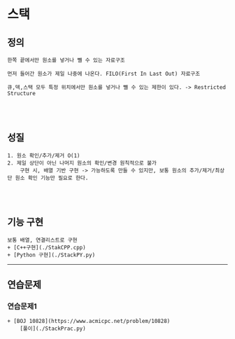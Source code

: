 # 스택
## 정의
    한쪽 끝에서만 원소를 넣거나 뺄 수 있는 자료구조

    먼저 들어간 원소가 제일 나중에 나온다. FILO(First In Last Out) 자료구조

    큐,덱,스택 모두 특정 위치에서만 원소를 넣거나 뺄 수 있는 제한이 있다. -> Restricted Structure
<br><br>

## 성질
    1. 원소 확인/추가/제거 O(1)
    2. 제일 상단이 아닌 나머지 원소의 확인/변경 원칙적으로 불가
        구현 시, 배열 기반 구현 -> 가능하도록 만들 수 있지만, 보통 원소의 추가/제거/최상단 원소 확인 기능만 필요로 한다.
<br><br>

## 기능 구현
    보통 배열, 연결리스트로 구현
    + [C++구현](./StakCPP.cpp)
    + [Python 구현](./StackPY.py)
---
## 연습문제
### 연습문제1
    + [BOJ 10828](https://www.acmicpc.net/problem/10828)
        [풀이](./StackPrac.py)
